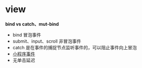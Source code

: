 # view

**bind vs catch、mut-bind**

+ bind 冒泡事件
+ submit、input、scroll 非冒泡事件
+ catch 是在事件的捕捉节点监听事件的，可以阻止事件向上冒泡
+ [小程序事件](https://developers.weixin.qq.com/miniprogram/dev/framework/view/wxml/event.html)
+ 无单击延迟
